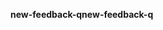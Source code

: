 <span data-ttu-id="e6d37-101">**new-feedback-q**</span><span class="sxs-lookup"><span data-stu-id="e6d37-101">**new-feedback-q**</span></span>